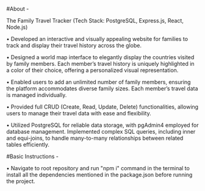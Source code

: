 #About - 

The Family Travel Tracker (Tech Stack: PostgreSQL, Express.js, React, Node.js)

 • Developed an interactive and visually appealing website for families to track and display their travel history across the
 globe.
 
 • Designed a world map interface to elegantly display the countries visited by family members. Each member’s travel
 history is uniquely highlighted in a color of their choice, offering a personalized visual representation.
 
 • Enabled users to add an unlimited number of family members, ensuring the platform accommodates diverse family sizes.
 Each member’s travel data is managed individually.
 
 • Provided full CRUD (Create, Read, Update, Delete) functionalities, allowing users to manage their travel data with ease
 and flexibility.
 
 • Utilized PostgreSQL for reliable data storage, with pgAdmin4 employed for database management. Implemented complex
 SQL queries, including inner and equi-joins, to handle many-to-many relationships between related tables efficiently.
 

#Basic Instructions -

 • Navigate to root repository and run "npm i" command in the terminal to install all the dependencies mentioned in the package.json before running the project.
